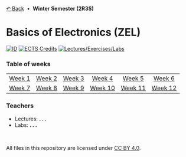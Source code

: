 [&#8630; Back](../../../../tree/AY_2021-2022) &nbsp;&#8226;&nbsp; **Winter Semester (2R3S)**


# Basics of Electronics (ZEL)

[![ID](https://img.shields.io/static/v1?label=ID&message=5BF127&color=ffb81c&labelColor=002d72&style=flat-square)](#!)
[![ECTS Credits](https://img.shields.io/static/v1?label=ECTS%20Credits&message=5.0&color=ffb81c&labelColor=002d72&style=flat-square)](#!)
[![Lectures/Exercises/Labs](https://img.shields.io/static/v1?label=Lectures/Exercises/Labs&message=2/0/2&color=ffb81c&labelColor=002d72&style=flat-square)](#!)


### Table of weeks

<table>
  <tbody>
    <tr>
      <td align="center"><a href="./01_Week_1">Week 1</a></td>
      <td align="center"><a href="./02_Week_2">Week 2</a></td>
      <td align="center"><a href="./03_Week_3">Week 3</a></td>
      <td align="center"><a href="./04_Week_4">Week 4</a></td>
      <td align="center"><a href="./05_Week_5">Week 5</a></td>
      <td align="center"><a href="./06_Week_6">Week 6</a></td>
    </tr>
    <tr>
      <td align="center"><a href="./07_Week_7">Week 7</a></td>
      <td align="center"><a href="./08_Week_8">Week 8</a></td>
      <td align="center"><a href="./09_Week_9">Week 9</a></td>
      <td align="center"><a href="./10_Week_10">Week 10</a></td>
      <td align="center"><a href="./11_Week_11">Week 11</a></td>
      <td align="center"><a href="./12_Week_12">Week 12</a></td>
    </tr>
  </tbody>
</table>


### Teachers

- Lectures: **. . .**
- Labs: **. . .**

<br/>

All files in this repository are licensed under [CC BY 4.0](http://creativecommons.org/licenses/by/4.0/).
